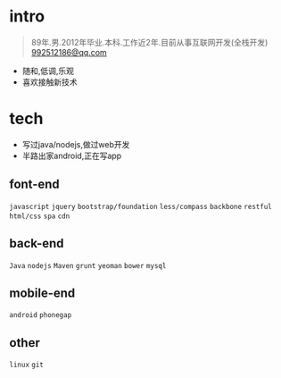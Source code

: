 
intro
======

> 89年.男.2012年毕业.本科.工作近2年.目前从事互联网开发(全栈开发)  [992512186@qq.com](992512186@qq.com)

* 随和,低调,乐观
* 喜欢接触新技术


tech
======

* 写过java/nodejs,做过web开发
* 半路出家android,正在写app


## font-end 

`javascript` `jquery` `bootstrap/foundation` `less/compass` `backbone` `restful` `html/css` `spa` `cdn`

## back-end

`Java` `nodejs` `Maven` `grunt` `yeoman` `bower` `mysql`

## mobile-end

`android` `phonegap`

## other

`linux` `git` 





























